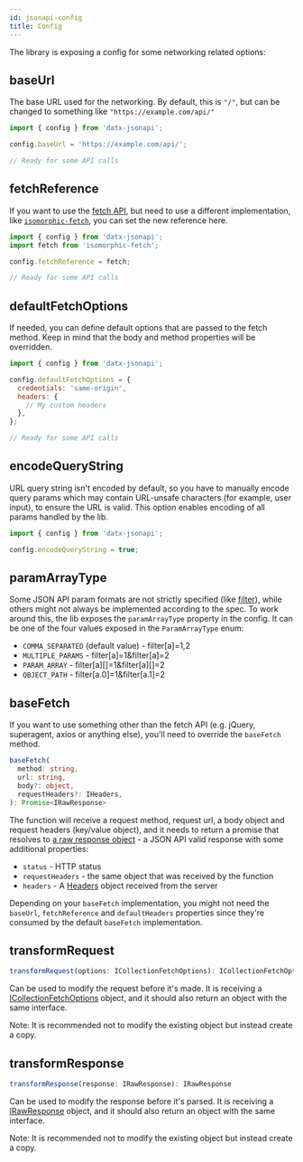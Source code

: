 ```yaml
---
id: jsonapi-config
title: Config
---
```


The library is exposing a config for some networking related options:

## baseUrl

The base URL used for the networking. By default, this is `"/"`, but can be changed to something like `"https://example.com/api/"`

```javascript
import { config } from 'datx-jsonapi';

config.baseUrl = 'https://example.com/api/';

// Ready for some API calls
```

## fetchReference

If you want to use the [fetch API](https://developer.mozilla.org/en-US/docs/Web/API/WindowOrWorkerGlobalScope/fetch), but need to use a different implementation, like [`isomorphic-fetch`](https://www.npmjs.com/package/isomorphic-fetch), you can set the new reference here.

```javascript
import { config } from 'datx-jsonapi';
import fetch from 'isomorphic-fetch';

config.fetchReference = fetch;

// Ready for some API calls
```

## defaultFetchOptions

If needed, you can define default options that are passed to the fetch method. Keep in mind that the body and method properties will be overridden.

```javascript
import { config } from 'datx-jsonapi';

config.defaultFetchOptions = {
  credentials: 'same-origin',
  headers: {
    // My custom headers
  },
};

// Ready for some API calls
```

## encodeQueryString

URL query string isn't encoded by default, so you have to manually encode query params which may contain URL-unsafe characters (for example, user input), to ensure the URL is valid. This option enables encoding of all params handled by the lib.

```javascript
import { config } from 'datx-jsonapi';

config.encodeQueryString = true;
```

## paramArrayType

Some JSON API param formats are not strictly specified (like [filter](http://jsonapi.org/recommendations/#filtering)), while others might not always be implemented according to the spec. To work around this, the lib exposes the `paramArrayType` property in the config. It can be one of the four values exposed in the `ParamArrayType` enum:

- `COMMA_SEPARATED` (default value) - filter[a]=1,2
- `MULTIPLE_PARAMS` - filter[a]=1&filter[a]=2
- `PARAM_ARRAY` - filter[a][]=1&filter[a][]=2
- `OBJECT_PATH` - filter[a.0]=1&filter[a.1]=2

## baseFetch

If you want to use something other than the fetch API (e.g. jQuery, superagent, axios or anything else), you'll need to override the `baseFetch` method.

```typescript
baseFetch(
  method: string,
  url: string,
  body?: object,
  requestHeaders?: IHeaders,
): Promise<IRawResponse>
```

The function will receive a request method, request url, a body object and request headers (key/value object), and it needs to return a promise that resolves to [a raw response object](../api-reference/typescript-interfaces#irawresponse) - a JSON API valid response with some additional properties:

- `status` - HTTP status
- `requestHeaders` - the same object that was received by the function
- `headers` - A [Headers](https://developer.mozilla.org/en-US/docs/Web/API/Headers) object received from the server

Depending on your `baseFetch` implementation, you might not need the `baseUrl`, `fetchReference` and `defaultHeaders` properties since they're consumed by the default `baseFetch` implementation.

## transformRequest

```typescript
transformRequest(options: ICollectionFetchOptions): ICollectionFetchOptions
```

Can be used to modify the request before it's made. It is receiving a [ICollectionFetchOptions](../api-reference/typescript-interfaces#icollectionfetchoptions) object, and it should also return an object with the same interface.

Note: It is recommended not to modify the existing object but instead create a copy.

## transformResponse

```typescript
transformResponse(response: IRawResponse): IRawResponse
```

Can be used to modify the response before it's parsed. It is receiving a [IRawResponse](../api-reference/typescript-interfaces#irawresponse) object, and it should also return an object with the same interface.

Note: It is recommended not to modify the existing object but instead create a copy.
